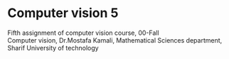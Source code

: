 # Computer vision 5
Fifth assignment of computer vision course, 00-Fall </br>
Computer vision, Dr.Mostafa Kamali, Mathematical Sciences department, Sharif University of technology
